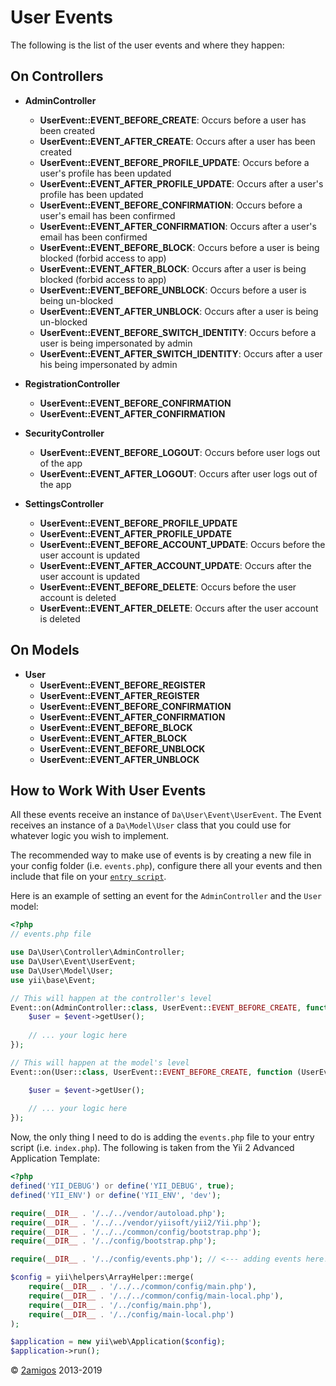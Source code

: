 User Events
===========

The following is the list of the user events and where they happen: 

On Controllers
--------------

- **AdminController**
    - **UserEvent::EVENT_BEFORE_CREATE**: Occurs before a user has been created
    - **UserEvent::EVENT_AFTER_CREATE**: Occurs after a user has been created 
    - **UserEvent::EVENT_BEFORE_PROFILE_UPDATE**: Occurs before a user's profile has been updated
    - **UserEvent::EVENT_AFTER_PROFILE_UPDATE**: Occurs after a user's profile has been updated
    - **UserEvent::EVENT_BEFORE_CONFIRMATION**: Occurs before a user's email has been confirmed
    - **UserEvent::EVENT_AFTER_CONFIRMATION**: Occurs after a user's email has been confirmed
    - **UserEvent::EVENT_BEFORE_BLOCK**: Occurs before a user is being blocked (forbid access to app)
    - **UserEvent::EVENT_AFTER_BLOCK**: Occurs after a user is being blocked (forbid access to app)
    - **UserEvent::EVENT_BEFORE_UNBLOCK**: Occurs before a user is being un-blocked
    - **UserEvent::EVENT_AFTER_UNBLOCK**: Occurs after a user is being un-blocked
    - **UserEvent::EVENT_BEFORE_SWITCH_IDENTITY**: Occurs before a user is being impersonated by admin
    - **UserEvent::EVENT_AFTER_SWITCH_IDENTITY**: Occurs after a user his being impersonated by admin


- **RegistrationController**
    - **UserEvent::EVENT_BEFORE_CONFIRMATION**
    - **UserEvent::EVENT_AFTER_CONFIRMATION**


- **SecurityController**
    - **UserEvent::EVENT_BEFORE_LOGOUT**: Occurs before user logs out of the app
    - **UserEvent::EVENT_AFTER_LOGOUT**: Occurs after user logs out of the app


- **SettingsController**
    - **UserEvent::EVENT_BEFORE_PROFILE_UPDATE**
    - **UserEvent::EVENT_AFTER_PROFILE_UPDATE**
    - **UserEvent::EVENT_BEFORE_ACCOUNT_UPDATE**: Occurs before the user account is updated
    - **UserEvent::EVENT_AFTER_ACCOUNT_UPDATE**: Occurs after the user account is updated
    - **UserEvent::EVENT_BEFORE_DELETE**: Occurs before the user account is deleted
    - **UserEvent::EVENT_AFTER_DELETE**: Occurs after the user account is deleted

On Models
---------

- **User**
    - **UserEvent::EVENT_BEFORE_REGISTER**
    - **UserEvent::EVENT_AFTER_REGISTER**
    - **UserEvent::EVENT_BEFORE_CONFIRMATION**
    - **UserEvent::EVENT_AFTER_CONFIRMATION**
    - **UserEvent::EVENT_BEFORE_BLOCK**
    - **UserEvent::EVENT_AFTER_BLOCK**
    - **UserEvent::EVENT_BEFORE_UNBLOCK**
    - **UserEvent::EVENT_AFTER_UNBLOCK**

How to Work With User Events
----------------------------

All these events receive an instance of `Da\User\Event\UserEvent`. The Event receives an instance of a `Da\Model\User` 
class that you could use for whatever logic you wish to implement. 

The recommended way to make use of events is by creating a new file in your config folder (i.e. `events.php`), configure 
there all your events and then include that file on your 
[`entry script`](http://www.yiiframework.com/doc-2.0/guide-structure-entry-scripts.html).

Here is an example of setting an event for the `AdminController` and the `User` model: 

```php 
<?php 
// events.php file

use Da\User\Controller\AdminController;
use Da\User\Event\UserEvent;
use Da\User\Model\User;
use yii\base\Event;

// This will happen at the controller's level
Event::on(AdminController::class, UserEvent::EVENT_BEFORE_CREATE, function (UserEvent $event) {
    $user = $event->getUser();
    
    // ... your logic here
});

// This will happen at the model's level
Event::on(User::class, UserEvent::EVENT_BEFORE_CREATE, function (UserEvent $event) {

    $user = $event->getUser();
    
    // ... your logic here
});

```

Now, the only thing I need to do is adding the `events.php` file to your entry script (i.e. `index.php`). The following 
is taken from the Yii 2 Advanced Application Template:

```php 
<?php
defined('YII_DEBUG') or define('YII_DEBUG', true);
defined('YII_ENV') or define('YII_ENV', 'dev');

require(__DIR__ . '/../../vendor/autoload.php');
require(__DIR__ . '/../../vendor/yiisoft/yii2/Yii.php');
require(__DIR__ . '/../../common/config/bootstrap.php');
require(__DIR__ . '/../config/bootstrap.php');

require(__DIR__ . '/../config/events.php'); // <--- adding events here! :)

$config = yii\helpers\ArrayHelper::merge(
    require(__DIR__ . '/../../common/config/main.php'),
    require(__DIR__ . '/../../common/config/main-local.php'),
    require(__DIR__ . '/../config/main.php'),
    require(__DIR__ . '/../config/main-local.php')
);

$application = new yii\web\Application($config);
$application->run();

```

© [2amigos](http://www.2amigos.us/) 2013-2019
